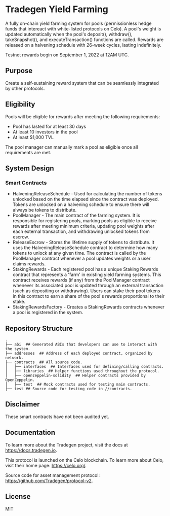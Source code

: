 # Tradegen Yield Farming

A fully on-chain yield farming system for pools (permissionless hedge funds that intereact with white-listed protocols on Celo). A pool's weight is updated automatically when the pool's deposit(), withdraw(), takeSnapshot(), and executeTransaction() functions are called. Rewards are released on a halvening schedule with 26-week cycles, lasting indefinitely.

Testnet rewards begin on September 1, 2022 at 12AM UTC.

## Purpose

Create a self-sustaining reward system that can be seamlessly integrated by other protocols.

## Eligibility

Pools will be eligible for rewards after meeting the following requirements:
- Pool has lasted for at least 30 days
- At least 10 investors in the pool
- At least $1,000 TVL

The pool manager can manually mark a pool as eligible once all requirements are met.

## System Design

### Smart Contracts

* HalveningReleaseSchedule - Used for calculating the number of tokens unlocked based on the time elapsed since the contract was deployed. Tokens are unlocked on a halvening schedule to ensure there will always be tokens to distribute.
* PoolManager - The main contract of the farming system. It is responsible for registering pools, marking pools as eligible to receive rewards after meeting minimum criteria, updating pool weights after each external transaction, and withdrawing unlocked tokens from escrow.
* ReleaseEscrow - Stores the lifetime supply of tokens to distribute. It uses the HalveningReleaseSchedule contract to determine how many tokens to unlock at any given time. The contract is called by the PoolManager contract whenever a pool updates weights or a user claims rewards.
* StakingRewards -  Each registered pool has a unique Staking Rewards contract that represents a 'farm' in existing yield farming systems. This contract receives rewards (if any) from the PoolManager contract whenever its associated pool is updated through an external transaction (such as depositing or withdrawing). Users can stake their pool tokens in this contract to earn a share of the pool's rewards proportional to their stake.
* StakingRewardsFactory - Creates a StakingRewards contracts whenever a pool is registered in the system.

## Repository Structure

```
.
├── abi  ## Generated ABIs that developers can use to interact with the system.
├── addresses  ## Address of each deployed contract, organized by network.
├── contracts  ## All source code.
│   ├── interfaces  ## Interfaces used for defining/calling contracts.
│   ├── libraries  ## Helper functions used throughout the protocol.
│   ├── openzeppelin-solidity  ## Helper contracts provided by OpenZeppelin.
│   ├── test  ## Mock contracts used for testing main contracts.
├── test ## Source code for testing code in //contracts.
```

## Disclaimer

These smart contracts have not been audited yet.

## Documentation

To learn more about the Tradegen project, visit the docs at https://docs.tradegen.io.

This protocol is launched on the Celo blockchain. To learn more about Celo, visit their home page: https://celo.org/.

Source code for asset management protocol: https://github.com/Tradegen/protocol-v2.

## License

MIT
